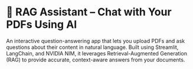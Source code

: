 # 🤖 RAG Assistant – Chat with Your PDFs Using AI
An interactive question-answering app that lets you upload PDFs and ask questions about their content in natural language. Built using Streamlit, LangChain, and NVIDIA NIM, it leverages Retrieval-Augmented Generation (RAG) to provide accurate, context-aware answers from your documents.


